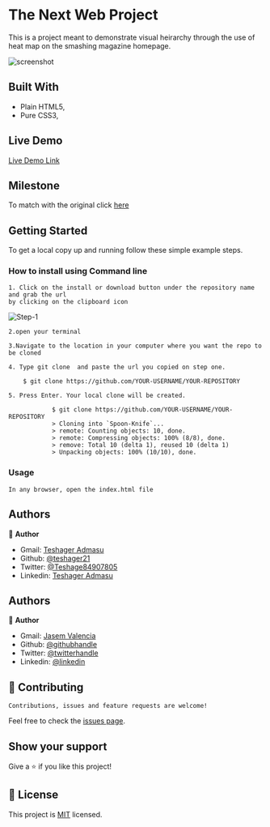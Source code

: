 # The Next Web Project
 This is a project meant to demonstrate visual heirarchy  through the use of heat map on the smashing magazine homepage.

![screenshot](./Assets/images/screenshot.png)
    

## Built With

- Plain HTML5,
- Pure CSS3,

## Live Demo

[Live Demo Link](https://rawcdn.githack.com/Teshager21/The-Next-Web-Clone/bcfaea4a14c0a394ed48b074b97004859240470b/index.html)

## Milestone

  To match with the original click [here](https://thenextweb.com/)
## Getting Started

To get a local copy up and running follow these simple example steps.

### How to install using Command line

    1. Click on the install or download button under the repository name and grab the url
    by clicking on the clipboard icon

![Step-1](./Assets/images/howtoinstall.png)

    2.open your terminal

    3.Navigate to the location in your computer where you want the repo to be cloned

    4. Type git clone  and paste the url you copied on step one.

        $ git clone https://github.com/YOUR-USERNAME/YOUR-REPOSITORY

    5. Press Enter. Your local clone will be created.

                $ git clone https://github.com/YOUR-USERNAME/YOUR-REPOSITORY
                > Cloning into `Spoon-Knife`...
                > remote: Counting objects: 10, done.
                > remote: Compressing objects: 100% (8/8), done.
                > remove: Total 10 (delta 1), reused 10 (delta 1)
                > Unpacking objects: 100% (10/10), done.

### Usage

    In any browser, open the index.html file

## Authors

👤 **Author**

- Gmail: [Teshager Admasu](mailto:teshager8922@gmail.com)
- Github: [@teshager21](https://github.com/teshager21)
- Twitter: [@Teshage84907805](https://twitter.com/Teshage84907805)
- Linkedin: [Teshager Admasu](https://www.linkedin.com/in/teshager-admasu-0000011a2/)

## Authors

👤 **Author**

- Gmail: [Jasem Valencia](mailto:jasemvalencia@gmail.com)
- Github: [@githubhandle](https://github.com/JasemDuncan)
- Twitter: [@twitterhandle](https://twitter.com/JasemValencia)
- Linkedin: [@linkedin](www.linkedin.com/in/Jasem-Duncan-Valencia)

## 🤝 Contributing

    Contributions, issues and feature requests are welcome!

Feel free to check the [issues page](https://github.com/Teshager21/The-Next-Web-Clone/issues).

## Show your support

Give a ⭐️ if you like this project!

## 📝 License
This project is [MIT](lic.url) licensed.